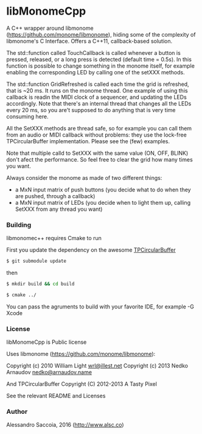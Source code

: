 # libMonomeCpp

A C++ wrapper around libmonome (https://github.com/monome/libmonome), hiding some of the complexity of libmonome's C Interface. Offers a C++11, callback-based solution.

The std::function called TouchCallback is called whenever a button is pressed,
released, or a long press is detected (default time = 0.5s). In this function
is possible to change something in the monome itself, for example enabling the
corresponding LED by calling one of the setXXX methods.

The std::function GridRefreshed is called each time the grid is refreshed, that
is ~20 ms. It runs on the monome thread. One example of using this callback
is readin the MIDI clock of a sequencer, and updating the LEDs accordingly.
Note that there's an internal thread that changes all the LEDs every 20 ms,
so you are't supposed to do anything that is very time consuming here.

All the SetXXX methods are thread safe, so for example you can call them
from an audio or MIDI callback without problems: they use the lock-free 
TPCircularBuffer implementation. Please see the (few) examples.

Note that multiple calld to SetXXX with the same value (ON, OFF, BLINK) don't
afect the performance. So feel free to clear the grid how many times you want.

Always consider the monome as made of two different things:
- a MxN input matrix of push buttons (you decide what to do when they are pushed, through a callback)
- a MxN input matrix of LEDs (you decide when to light them up, calling SetXXX from any thread you want)

### Building
libmonomec++ requires Cmake to run

First you update the dependency on the awesome [TPCircularBuffer](https://github.com/michaeltyson/TPCircularBuffer)

```sh
$ git submodule update
```
then 
```sh
$ mkdir build && cd build
```
```sh
$ cmake ../
```

You can pass the agruments to build with your favorite IDE, for example -G Xcode

### License
libMonomeCpp is Public license

Uses libmonome (https://github.com/monome/libmonome):

Copyright (c) 2010 William Light <wrl@illest.net>
Copyright (c) 2013 Nedko Arnaudov <nedko@arnaudov.name>


And TPCircularBuffer
Copyright (C) 2012-2013 A Tasty Pixel

See the relevant README and Licenses

### Author

Alessandro Saccoia, 2016 (http://www.alsc.co)

